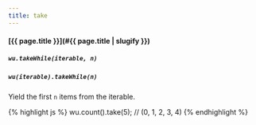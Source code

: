 ```yaml
---
title: take
---
```

#### [{{ page.title }}](#{{ page.title | slugify }})
##### `wu.takeWhile(iterable, n)`
##### `wu(iterable).takeWhile(n)`

Yield the first `n` items from the iterable.

{% highlight js %}
wu.count().take(5);
// (0, 1, 2, 3, 4)
{% endhighlight %}
